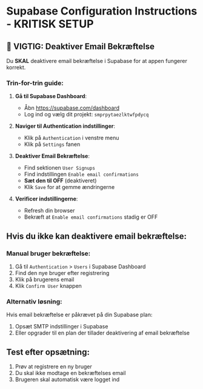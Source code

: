 # Supabase Configuration Instructions - KRITISK SETUP

## 🚨 VIGTIG: Deaktiver Email Bekræftelse

Du **SKAL** deaktivere email bekræftelse i Supabase for at appen fungerer korrekt.

### Trin-for-trin guide:

1. **Gå til Supabase Dashboard**:
   - Åbn https://supabase.com/dashboard
   - Log ind og vælg dit projekt: `smprpytaezlktwfpdycq`

2. **Naviger til Authentication indstillinger**:
   - Klik på `Authentication` i venstre menu
   - Klik på `Settings` fanen

3. **Deaktiver Email Bekræftelse**:
   - Find sektionen `User Signups`
   - Find indstillingen `Enable email confirmations`
   - **Sæt den til OFF** (deaktiveret)
   - Klik `Save` for at gemme ændringerne

4. **Verificer indstillingerne**:
   - Refresh din browser
   - Bekræft at `Enable email confirmations` stadig er OFF

## Hvis du ikke kan deaktivere email bekræftelse:

### Manual bruger bekræftelse:
1. Gå til `Authentication` > `Users` i Supabase Dashboard
2. Find den nye bruger efter registrering
3. Klik på brugerens email
4. Klik `Confirm User` knappen

### Alternativ løsning:
Hvis email bekræftelse er påkrævet på din Supabase plan:
1. Opsæt SMTP indstillinger i Supabase
2. Eller opgrader til en plan der tillader deaktivering af email bekræftelse

## Test efter opsætning:
1. Prøv at registrere en ny bruger
2. Du skal ikke modtage en bekræftelses email
3. Brugeren skal automatisk være logget ind
